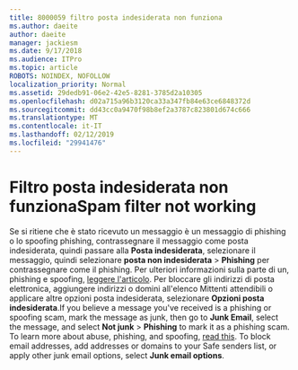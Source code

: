 ```yaml
---
title: 8000059 filtro posta indesiderata non funziona
ms.author: daeite
author: daeite
manager: jackiesm
ms.date: 9/17/2018
ms.audience: ITPro
ms.topic: article
ROBOTS: NOINDEX, NOFOLLOW
localization_priority: Normal
ms.assetid: 29dedb91-06e2-42e5-8281-3785d2a10305
ms.openlocfilehash: d02a715a96b3120ca33a347fb84e63ce6848372d
ms.sourcegitcommit: dd43cc0a9470f98b8ef2a3787c823801d674c666
ms.translationtype: MT
ms.contentlocale: it-IT
ms.lasthandoff: 02/12/2019
ms.locfileid: "29941476"
---
```

# <a name="spam-filter-not-working"></a><span data-ttu-id="19d40-102">Filtro posta indesiderata non funziona</span><span class="sxs-lookup"><span data-stu-id="19d40-102">Spam filter not working</span></span>

<span data-ttu-id="19d40-p101">Se si ritiene che è stato ricevuto un messaggio è un messaggio di phishing o lo spoofing phishing, contrassegnare il messaggio come posta indesiderata, quindi passare alla **Posta indesiderata**, selezionare il messaggio, quindi selezionare **posta non indesiderata** \> **Phishing** per contrassegnare come il phishing. Per ulteriori informazioni sulla parte di un, phishing e spoofing, [leggere l'articolo](https://support.office.com/article/0d882ea5-eedc-4bed-aebc-079ffa1105a3). Per bloccare gli indirizzi di posta elettronica, aggiungere indirizzi o domini all'elenco Mittenti attendibili o applicare altre opzioni posta indesiderata, selezionare **Opzioni posta indesiderata**.</span><span class="sxs-lookup"><span data-stu-id="19d40-p101">If you believe a message you've received is a phishing or spoofing scam, mark the message as junk, then go to **Junk Email**, select the message, and select **Not junk** \> **Phishing** to mark it as a phishing scam. To learn more about abuse, phishing, and spoofing, [read this](https://support.office.com/article/0d882ea5-eedc-4bed-aebc-079ffa1105a3). To block email addresses, add addresses or domains to your Safe senders list, or apply other junk email options, select **Junk email options**.</span></span> 
  

